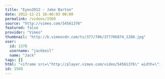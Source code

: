 ```yaml
---
title: "Eyeo2012 - Jake Barton"
date: 2012-12-21 16:46:03 00:00
permalink: /videos/1569
source: "http://vimeo.com/54561376"
featured: false
provider: "Vimeo"
thumbnail: "http://b.vimeocdn.com/ts/377/706/377706874_1280.jpg"
user:
  id: 1378
  username: "jackbeil"
  name: "Jack"
tags: []
html: "<iframe src=\"http://player.vimeo.com/video/54561376\" width=\"1280\" height=\"720\" frameborder=\"0\" webkitAllowFullScreen mozallowfullscreen allowFullScreen></iframe>"
id: 1569
---
```


